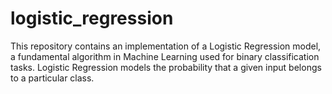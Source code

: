# logistic_regression
This repository contains an implementation of a Logistic Regression model, a fundamental algorithm in Machine Learning used for binary classification tasks. Logistic Regression models the probability that a given input belongs to a particular class.
